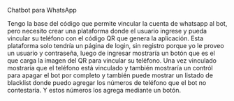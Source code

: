 Chatbot para WhatsApp

Tengo la base del código que permite vincular la cuenta de whatsapp al bot, pero necesito crear una plataforma donde el usuario ingrese y pueda vincular su teléfono con el código QR que genera la aplicación.
Esta plataforma solo tendría un página de login, sin registro porque yo le proveo un usuario y contraseña, luego de ingresar mostraría un botón que es el que carga la imagen del QR para vincular su teléfono.
Una vez vinculado mostraría que el teléfono está vinculado y también mostraría un contról para apagar el bot por completo y también puede mostrar un listado de blacklist donde puedo agregar los números de teléfono que el bot no contestaría.
Y estos números los agrega mediante un botón.

